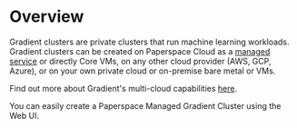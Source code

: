 # Overview

Gradient clusters are private clusters that run machine learning workloads. Gradient clusters can be created on Paperspace Cloud as a [managed service](setup/managed-installation.md) or directly Core VMs, on any other cloud provider \(AWS, GCP, Azure\), or on your own private cloud or on-premise bare metal or VMs.

Find out more about Gradient's multi-cloud capabilities [here](https://gradient.paperspace.com/clusters).

You can easily create a Paperspace Managed Gradient Cluster using the Web UI.

